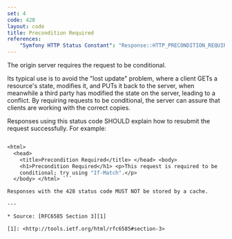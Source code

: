 ```yaml
---
set: 4
code: 428
layout: code
title: Precondition Required
references:
    "Symfony HTTP Status Constant": "Response::HTTP_PRECONDITION_REQUIRED"
---
```


The origin server requires the request to be conditional.

Its typical use is to avoid the "lost update" problem, where a client
GETs a resource's state, modifies it, and PUTs it back to the server,
when meanwhile a third party has modified the state on the server,
leading to a conflict. By requiring requests to be conditional, the
server can assure that clients are working with the correct copies.

Responses using this status code SHOULD explain how to resubmit the
request successfully. For example:

``` HTTP/1.1 428 Precondition Required Content-Type: text/html

<html>
  <head>
    <title>Precondition Required</title> </head> <body>
    <h1>Precondition Required</h1> <p>This request is required to be
    conditional; try using "If-Match".</p>
  </body> </html> ```

Responses with the 428 status code MUST NOT be stored by a cache.

---

* Source: [RFC6585 Section 3][1]

[1]: <http://tools.ietf.org/html/rfc6585#section-3>
